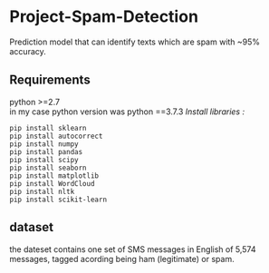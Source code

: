 # Project-Spam-Detection
Prediction model that can identify texts which are spam with ~95% accuracy.

## Requirements
python >=2.7  
in my case python version was python ==3.7.3
*Install libraries :*
```
pip install sklearn 
pip install autocorrect
pip install numpy 
pip install pandas
pip install scipy
pip install seaborn
pip install matplotlib
pip install WordCloud
pip install nltk
pip install scikit-learn
```

## dataset
 the dateset contains one set of SMS messages in English of 5,574 messages, tagged acording being ham (legitimate) or spam. 
